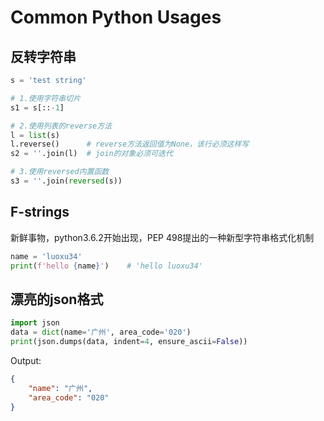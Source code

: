 # Common Python Usages

## 反转字符串

```python
s = 'test string'

# 1.使用字符串切片
s1 = s[::-1]

# 2.使用列表的reverse方法
l = list(s)
l.reverse()      # reverse方法返回值为None，该行必须这样写
s2 = ''.join(l)  # join的对象必须可迭代

# 3.使用reversed内置函数
s3 = ''.join(reversed(s))
```

## F-strings

新鲜事物，python3.6.2开始出现，PEP 498提出的一种新型字符串格式化机制

```python
name = 'luoxu34'
print(f'hello {name}')    # 'hello luoxu34'
```

## 漂亮的json格式

```python
import json
data = dict(name='广州', area_code='020')
print(json.dumps(data, indent=4, ensure_ascii=False))
```
Output:
```json
{
    "name": "广州",
    "area_code": "020"
}
```

